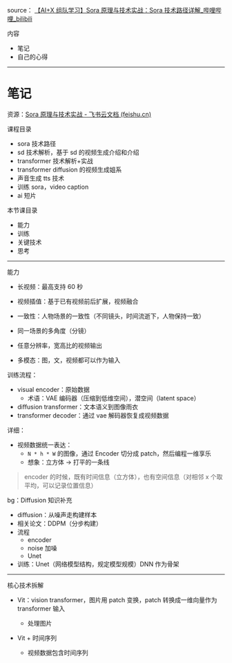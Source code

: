 source： [【AI+X 组队学习】Sora 原理与技术实战：Sora 技术路径详解\_哔哩哔哩\_bilibili](https://www.bilibili.com/video/BV1wm411f7gf/?vd_source=6d67eb57117d4fd1d607095915b81295)

内容

- 笔记
- 自己的心得

---

# 笔记

资源：[Sora 原理与技术实战 - 飞书云文档 (feishu.cn)](https://datawhaler.feishu.cn/wiki/LxSCw0EyRidru1kFkttc1jNQnnh)

课程目录

- sora 技术路径
- sd 技术解析，基于 sd 的视频生成介绍和介绍
- transformer 技术解析+实战
- transformer diffusion 的视频生成姐系
- 声音生成 tts 技术
- 训练 sora，video caption
- ai 短片

本节课目录

- 能力
- 训练
- 关键技术
- 思考

---

能力

- 长视频：最高支持 60 秒
- 视频插值：基于已有视频前后扩展，视频融合
- 一致性：人物场景的一致性（不同镜头，时间流逝下，人物保持一致）

- 同一场景的多角度（分镜）
- 任意分辨率，宽高比的视频输出
- 多模态：图，文，视频都可以作为输入

训练流程：

- visual encoder：原始数据
  - 术语：VAE 编码器（压缩到低维空间），潜空间（latent space）
- diffusion transformer：文本语义到图像雨衣
- transformer decoder：通过 vae 解码器恢复成视频数据

详细：

- 视频数据统一表达：
  - `N * h * W` 的图像，通过 Encoder 切分成 patch，然后编程一维享乐
  - 想象：立方体 -> 打平的一条线

> encoder 的时候，既有时间信息（立方体），也有空间信息（对相邻 x 个取平均，可以记录位置信息）

bg：Diffusion 知识补充

- diffusion：从噪声走构建样本
- 相关论文：DDPM（分步构建）
- 流程
  - encoder
  - noise 加噪
  - Unet
- 训练：Unet（网络模型结构，规定模型规模）DNN 作为骨架

---

核心技术拆解

- Vit：vision transformer，图片用 patch 变换，patch 转换成一维向量作为 transformer 输入

  - 处理图片

- Vit + 时间序列
  - 视频数据包含时间序列
